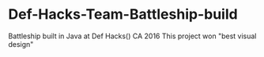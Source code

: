 # Def-Hacks-Team-Battleship-build
Battleship built in Java at Def Hacks() CA 2016
This project won "best visual design"
